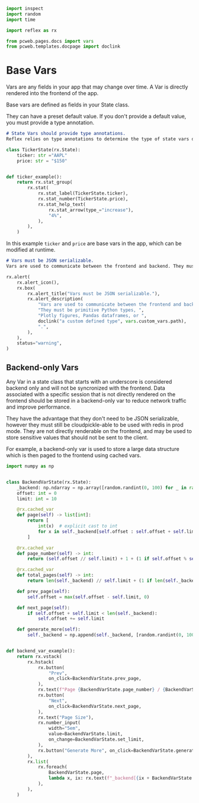 ```python exec
import inspect
import random
import time

import reflex as rx

from pcweb.pages.docs import vars
from pcweb.templates.docpage import doclink
```
# Base Vars


Vars are any fields in your app that may change over time. A Var is directly
rendered into the frontend of the app.

Base vars are defined as fields in your State class.

They can have a preset default value. If you don't provide a default value, you
must provide a type annotation.

```md alert warning
# State Vars should provide type annotations.
Reflex relies on type annotations to determine the type of state vars during the compilation process.
```

```python demo exec
class TickerState(rx.State):
    ticker: str ="AAPL"
    price: str = "$150"


def ticker_example():
    return rx.stat_group(
        rx.stat(
            rx.stat_label(TickerState.ticker),
            rx.stat_number(TickerState.price),
            rx.stat_help_text(
                rx.stat_arrow(type_="increase"),
                "4%",
            ),
        ),
    )
```

In this example `ticker` and `price` are base vars in the app, which can be modified at runtime.

```md alert warning
# Vars must be JSON serializable.
Vars are used to communicate between the frontend and backend. They must be primitive Python types, Plotly figures, Pandas dataframes, or [a custom defined type]({vars.custom_vars.path}).
```

```python eval
rx.alert(
    rx.alert_icon(),
    rx.box(
        rx.alert_title("Vars must be JSON serializable."),
        rx.alert_description(
            "Vars are used to communicate between the frontend and backend. ",
            "They must be primitive Python types, ",
            "Plotly figures, Pandas dataframes, or ",
            doclink("a custom defined type", vars.custom_vars.path),
            ".",
        ),
    ),
    status="warning",
)
```


## Backend-only Vars

Any Var in a state class that starts with an underscore is considered backend
only and will not be syncronized with the frontend. Data associated with a
specific session that is not directly rendered on the frontend should be stored
in a backend-only var to reduce network traffic and improve performance.

They have the advantage that they don't need to be JSON serializable, however
they must still be cloudpickle-able to be used with redis in prod mode. They are
not directly renderable on the frontend, and may be used to store sensitive
values that should not be sent to the client.

For example, a backend-only var is used to store a large data structure which is
then paged to the frontend using cached vars. 

```python demo exec
import numpy as np


class BackendVarState(rx.State):
    _backend: np.ndarray = np.array([random.randint(0, 100) for _ in range(100)])
    offset: int = 0
    limit: int = 10

    @rx.cached_var
    def page(self) -> list[int]:
        return [
            int(x)  # explicit cast to int
            for x in self._backend[self.offset : self.offset + self.limit]
        ]

    @rx.cached_var
    def page_number(self) -> int:
        return (self.offset // self.limit) + 1 + (1 if self.offset % self.limit else 0)

    @rx.cached_var
    def total_pages(self) -> int:
        return len(self._backend) // self.limit + (1 if len(self._backend) % self.limit else 0)

    def prev_page(self):
        self.offset = max(self.offset - self.limit, 0)

    def next_page(self):
        if self.offset + self.limit < len(self._backend):
            self.offset += self.limit

    def generate_more(self):
        self._backend = np.append(self._backend, [random.randint(0, 100) for _ in range(random.randint(0, 100))])


def backend_var_example():
    return rx.vstack(
        rx.hstack(
            rx.button(
                "Prev",
                on_click=BackendVarState.prev_page,
            ),
            rx.text(f"Page {BackendVarState.page_number} / {BackendVarState.total_pages}"),
            rx.button(
                "Next",
                on_click=BackendVarState.next_page,
            ),
            rx.text("Page Size"),
            rx.number_input(
                width="5em",
                value=BackendVarState.limit,
                on_change=BackendVarState.set_limit,
            ),
            rx.button("Generate More", on_click=BackendVarState.generate_more),
        ),
        rx.list(
            rx.foreach(
                BackendVarState.page,
                lambda x, ix: rx.text(f"_backend[{ix + BackendVarState.offset}] = {x}"),
            ),
        ),
    )
```